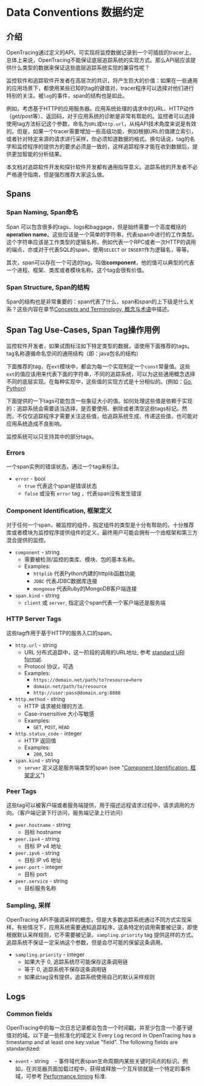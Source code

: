 # Data Conventions 数据约定

## 介绍

OpenTracing通过定义的API，可实现将监控数据记录到一个可插拔的tracer上。总体上来说，OpenTracing不能保证底层追踪系统的实现方式。那么API层应该提供什么类型的数据来保证这些底层追踪系统实现的兼容性呢？

监控软件和追踪软件开发者在高层次的共识，将产生巨大的价值：如果在一些通用的应用场景下，都使用某些已知的tag的键值对，tracer程序可以选择对他们进行特别的关注。被`log`的事件，span的结构也是如此。

例如，考虑基于HTTP的应用服务器。应用系统处理的请求中的URL、HTTP动作（get/post等）、返回码，对于应用系统的诊断是非常有帮助的。监控者可以选择使用tag方法标记这个参数，命名为`URL`或`http.url`，从纯API技术角度来说是有效的。但是，如果一个tracer需要增加一些高级功能，例如根据URL的值建立索引，或者针对特定来源的请求进行采样，你必须知道数据的格式。换句话说，tag的名字和监控程序的提供方的要求必须是一致的，这样追踪程序才能在收到数据后，提供更加智能的分析结果。

本文档对追踪软件开发和探针软件开发都有通用指导意义。追踪系统的开发者不必严格遵守指南，但是强烈推荐大家这么做。



## Spans


### Span Naming, Span命名

Span 可以包含很多的tags、logs和baggage，但是始终需要一个高度概括的**operation name**。这些应该是一个简单的字符串，代表span中进行的工作类型。这个字符串应该是工作类型的逻辑名称，例如代表一个RPC或者一次HTTP的调用的端点，亦或对于代表SQL的span，使用`SELECT` or `INSERT`作为逻辑名，等等。

其次，span可以存在一个可选的tag，叫做**component**，他的值可以典型的代表一个进程、框架、类库或者模块名称。这个tag会很有价值。

### Span Structure, Span的结构

Span的结构也是非常重要的：span代表了什么，span和span的上下级是什么关系？这些内容在章节[Concepts and Terminology, 概念与术语](/pages/spec.html)中描述。


## Span Tag Use-Cases, Span Tag操作用例

监控软件开发者，如果试图标注如下特定类型的数据，请使用下面推荐的tags。tag名称遵循命名空间的通用结构（即：java包名的结构）

下面推荐的tag，在`ext`模块中，都会为每一个实现制定一个`const`常量值。这些`ext`的值应该用来代表下面的字符串，不同的追踪系统，可以为这些通用概念选择不同的底层实现。在每种实现中，这些值的实现方式是十分相似的。(例如：[Go](https://github.com/opentracing/opentracing-go/blob/master/ext/tags.go), [Python](https://github.com/opentracing/opentracing-python/blob/master/opentracing/ext/tags.py))

下面提供的一下tags可能包含一些象征大小的值。如何处理这些值是依赖于实现的：追踪系统会需要适当选择，是否要使用、删除或者清空这些tags标记。然而，不仅仅追踪程序才需要关注这些值，给追踪系统生成、传递这些值，也可能对应用系统造成不良影响。

监控系统可以只支持其中的部分tags。

### Errors

一个span实例的错误状态，通过一个tag来标注。

* `error` - bool
    - `true` 代表这个span是错误状态
    - `false` 或没有 `error` tag ，代表span没有发生错误

### Component Identification, 框架定义

对于任何一个span，被监控的组件，指定组件的类型是十分有帮助的。十分推荐库或者模块为监控程序提供组件的定义，最终用户可能会拥有一个由框架和第三方混合提供的监控。

* `component` - string
    - 需要被检测/监控的类库、模块、包的基本名称。
    - Examples:
        - `httplib` 代表Python内建的httplib函数功能
        - `JDBC` 代表JDBC数据库连接
        - `mongoose` 代表Ruby的MongoDB客户端连接
* `span.kind` - string
    - `client` 或 `server`, 指定这个span代表一个客户端还是服务端

### HTTP Server Tags

这些tag作用于基于HTTP的服务入口的span。

* `http.url` - string
    - URL 分布式追踪中，这一阶段的调用的URL地址, 参考 [standard URI format](https://en.wikipedia.org/wiki/Uniform_Resource_Identifier).
    - Protocol 协议，可选
    - Examples:
        - `https://domain.net/path/to?resource=here`
        - `domain.net/path/to/resource`
        - `http://user:pass@domain.org:8888`
* `http.method` - string
    - HTTP 请求被处理的方法.
    - Case-insensitive 大小写敏感
    - Examples:
        - `GET`, `POST`, `HEAD`
* `http.status_code` - integer
    - HTTP 返回值
    - Examples:
        - `200`, `503`
* `span.kind` - string
    - `server` 定义这是服务端类型的span (see "<a href="#component-identification">Component Identification, 框架定义</a>")


### Peer Tags

这些tag可以被客户端或者服务端提供，用于描述远程请求过程中，请求调用的方向。（客户端记录下行访问，服务端记录上行访问）

* `peer.hostname` - string
    - 目标 hostname
* `peer.ipv4` - string
    - 目标 IP v4 地址
* `peer.ipv6` - string
    - 目标 IP v6 地址
* `peer.port` - integer
    - 目标 port
* `peer.service` - string
    - 目标服务名称

### Sampling, 采样

OpenTracing API不强调采样的概念，但是大多数追踪系统通过不同方式实现采样。有些情况下，应用系统需要通知追踪程序，这条特定的调用需要被记录，即使根据默认采样规则，它不需要被记录。`sampling.priority` tag 提供这样的方式。追踪系统不保证一定采纳这个参数，但是会尽可能的保留这条调用。

* `sampling.priority` - integer
    - 如果大于 0, 追踪系统尽可能保存这条调用链
    - 等于 0, 追踪系统不保存这条调用链
    - 如果此tag没有提供，追踪系统使用自己的默认采样规则

## Logs

### Common fields

OpenTracing中的每一次日志记录都会包含一个时间戳，并至少包含一个基于键值对的域。以下是一些标准化的域定义
Every Log record in OpenTracing has a timestamp and at least one key:value "field". The following fields are standardized:

* `event` - string
    - 事件域代表span生命周期内某些关键时间点的标识。例如，在浏览器页面加载过程中，获得或释放一个互斥锁就是一个特定的事件域，可参考 [Performance.timing](https://developer.mozilla.org/en-US/docs/Web/API/PerformanceTiming) 标准.
